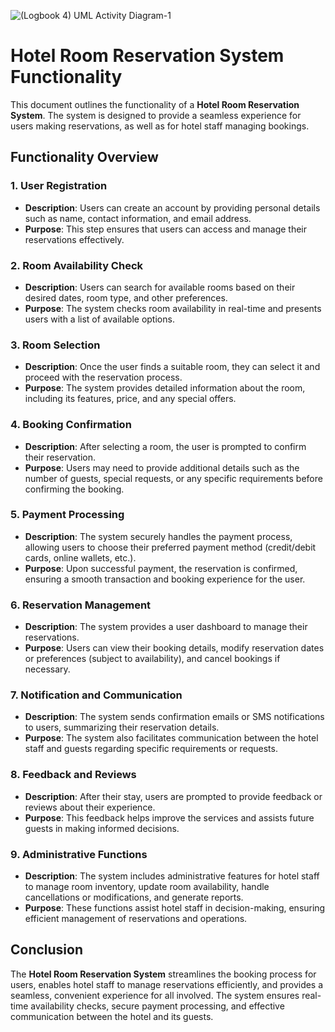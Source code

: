 ![(Logbook 4) UML Activity Diagram-1](https://github.com/user-attachments/assets/608b5e67-94e6-49cd-ab65-eb7b573b08ff)

# Hotel Room Reservation System Functionality

This document outlines the functionality of a **Hotel Room Reservation System**. The system is designed to provide a seamless experience for users making reservations, as well as for hotel staff managing bookings.

## Functionality Overview

### 1. **User Registration**
   - **Description**: Users can create an account by providing personal details such as name, contact information, and email address.
   - **Purpose**: This step ensures that users can access and manage their reservations effectively.

### 2. **Room Availability Check**
   - **Description**: Users can search for available rooms based on their desired dates, room type, and other preferences.
   - **Purpose**: The system checks room availability in real-time and presents users with a list of available options.

### 3. **Room Selection**
   - **Description**: Once the user finds a suitable room, they can select it and proceed with the reservation process.
   - **Purpose**: The system provides detailed information about the room, including its features, price, and any special offers.

### 4. **Booking Confirmation**
   - **Description**: After selecting a room, the user is prompted to confirm their reservation.
   - **Purpose**: Users may need to provide additional details such as the number of guests, special requests, or any specific requirements before confirming the booking.

### 5. **Payment Processing**
   - **Description**: The system securely handles the payment process, allowing users to choose their preferred payment method (credit/debit cards, online wallets, etc.).
   - **Purpose**: Upon successful payment, the reservation is confirmed, ensuring a smooth transaction and booking experience for the user.

### 6. **Reservation Management**
   - **Description**: The system provides a user dashboard to manage their reservations.
   - **Purpose**: Users can view their booking details, modify reservation dates or preferences (subject to availability), and cancel bookings if necessary.

### 7. **Notification and Communication**
   - **Description**: The system sends confirmation emails or SMS notifications to users, summarizing their reservation details.
   - **Purpose**: The system also facilitates communication between the hotel staff and guests regarding specific requirements or requests.

### 8. **Feedback and Reviews**
   - **Description**: After their stay, users are prompted to provide feedback or reviews about their experience.
   - **Purpose**: This feedback helps improve the services and assists future guests in making informed decisions.

### 9. **Administrative Functions**
   - **Description**: The system includes administrative features for hotel staff to manage room inventory, update room availability, handle cancellations or modifications, and generate reports.
   - **Purpose**: These functions assist hotel staff in decision-making, ensuring efficient management of reservations and operations.

## Conclusion
The **Hotel Room Reservation System** streamlines the booking process for users, enables hotel staff to manage reservations efficiently, and provides a seamless, convenient experience for all involved. The system ensures real-time availability checks, secure payment processing, and effective communication between the hotel and its guests.
